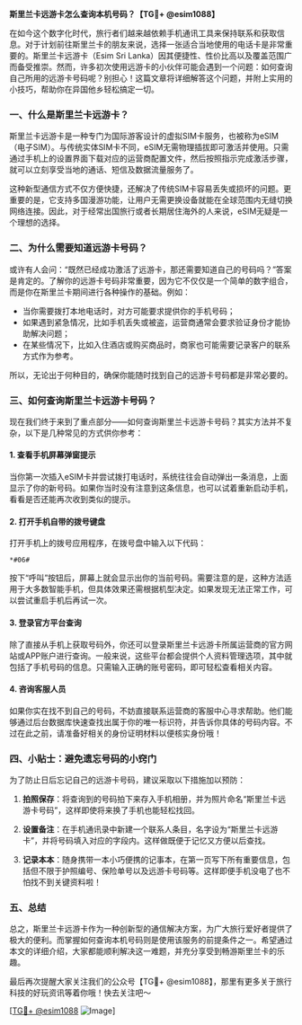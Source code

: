 **斯里兰卡远游卡怎么查询本机号码？【TG💪+ @esim1088】**

在如今这个数字化时代，旅行者们越来越依赖手机通讯工具来保持联系和获取信息。对于计划前往斯里兰卡的朋友来说，选择一张适合当地使用的电话卡是非常重要的。斯里兰卡远游卡（Esim Sri Lanka）因其便捷性、性价比高以及覆盖范围广而备受推崇。然而，许多初次使用远游卡的小伙伴可能会遇到一个问题：如何查询自己所用的远游卡号码呢？别担心！这篇文章将详细解答这个问题，并附上实用的小技巧，帮助你在异国他乡轻松搞定一切。

### **一、什么是斯里兰卡远游卡？**

斯里兰卡远游卡是一种专门为国际游客设计的虚拟SIM卡服务，也被称为eSIM（电子SIM）。与传统实体SIM卡不同，eSIM无需物理插拔即可激活并使用。只需通过手机上的设置界面下载对应的运营商配置文件，然后按照指示完成激活步骤，就可以立刻享受当地的通话、短信及数据流量服务了。

这种新型通信方式不仅方便快捷，还解决了传统SIM卡容易丢失或损坏的问题。更重要的是，它支持多国漫游功能，让用户无需更换设备就能在全球范围内无缝切换网络连接。因此，对于经常出国旅行或者长期居住海外的人来说，eSIM无疑是一个理想的选择。

### **二、为什么需要知道远游卡号码？**

或许有人会问：“既然已经成功激活了远游卡，那还需要知道自己的号码吗？”答案是肯定的。了解你的远游卡号码非常重要，因为它不仅仅是一个简单的数字组合，而是你在斯里兰卡期间进行各种操作的基础。例如：

- 当你需要拨打本地电话时，对方可能要求提供你的手机号码；
- 如果遇到紧急情况，比如手机丢失或被盗，运营商通常会要求验证身份才能协助解决问题；
- 在某些情况下，比如入住酒店或购买商品时，商家也可能需要记录客户的联系方式作为参考。

所以，无论出于何种目的，确保你能随时找到自己的远游卡号码都是非常必要的。

### **三、如何查询斯里兰卡远游卡号码？**

现在我们终于来到了重点部分——如何查询斯里兰卡远游卡号码？其实方法并不复杂，以下是几种常见的方式供你参考：

#### **1. 查看手机屏幕弹窗提示**
当你第一次插入eSIM卡并尝试拨打电话时，系统往往会自动弹出一条消息，上面显示了你的新号码。如果你当时没有注意到这条信息，也可以试着重新启动手机，看看是否还能再次收到类似的提示。

#### **2. 打开手机自带的拨号键盘**
打开手机上的拨号应用程序，在拨号盘中输入以下代码：
```
*#06#
```
按下“呼叫”按钮后，屏幕上就会显示出你的当前号码。需要注意的是，这种方法适用于大多数智能手机，但具体效果还需根据机型决定。如果发现无法正常工作，可以尝试重启手机后再试一次。

#### **3. 登录官方平台查询**
除了直接从手机上获取号码外，你还可以登录斯里兰卡远游卡所属运营商的官方网站或APP账户进行查询。一般来说，这些平台都会提供个人资料管理选项，其中就包括了手机号码的信息。只需输入正确的账号密码，即可轻松查看相关内容。

#### **4. 咨询客服人员**
如果你实在找不到自己的号码，不妨直接联系运营商的客服中心寻求帮助。他们能够通过后台数据库快速查找出属于你的唯一标识符，并告诉你具体的号码内容。不过在此之前，请准备好相关的身份证明材料以便核实身份哦！

### **四、小贴士：避免遗忘号码的小窍门**

为了防止日后忘记自己的远游卡号码，建议采取以下措施加以预防：

1. **拍照保存**：将查询到的号码拍下来存入手机相册，并为照片命名“斯里兰卡远游卡号码”，这样即使将来换了手机也能轻松找回。
   
2. **设置备注**：在手机通讯录中新建一个联系人条目，名字设为“斯里兰卡远游卡”，并将号码填入对应的字段内。这样做既便于记忆又方便以后查找。

3. **记录本本**：随身携带一本小巧便携的记事本，在第一页写下所有重要信息，包括但不限于护照编号、保险单号以及远游卡号码等。这样即便手机没电了也不怕找不到关键资料啦！

### **五、总结**

总之，斯里兰卡远游卡作为一种创新型的通信解决方案，为广大旅行爱好者提供了极大的便利。而掌握如何查询本机号码则是使用该服务的前提条件之一。希望通过本文的详细介绍，大家都能顺利解决这一难题，并充分享受到畅游斯里兰卡的乐趣。

最后再次提醒大家关注我们的公众号【TG💪+ @esim1088】，那里有更多关于旅行科技的好玩资讯等着你哦！快去关注吧～

[[TG💪+ @esim1088](https://t.me/s/esim1088) ![Image](https://i.postimg.cc/4NQfJmqS/Snipaste-2025-05-13-00-14-12.png)]